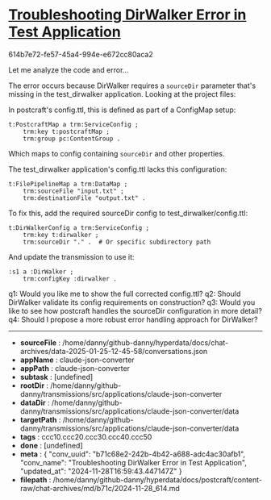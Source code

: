 # [Troubleshooting DirWalker Error in Test Application](https://claude.ai/chat/b71c68e2-242b-4b42-a688-adc4ac30afb1)

614b7e72-fe57-45a4-994e-e672cc80aca2

 Let me analyze the code and error...

The error occurs because DirWalker requires a `sourceDir` parameter that's missing in the test_dirwalker application. Looking at the project files:

In postcraft's config.ttl, this is defined as part of a ConfigMap setup:

```turtle
t:PostcraftMap a trm:ServiceConfig ;
    trm:key t:postcraftMap ;
    trm:group pc:ContentGroup .
```

Which maps to config containing `sourceDir` and other properties.

The test_dirwalker application's config.ttl lacks this configuration:

```turtle
t:FilePipelineMap a trm:DataMap ;
    trm:sourceFile "input.txt" ;
    trm:destinationFile "output.txt" .
```

To fix this, add the required sourceDir config to test_dirwalker/config.ttl:

```turtle
t:DirWalkerConfig a trm:ServiceConfig ;
    trm:key t:dirwalker ;
    trm:sourceDir "." .  # Or specific subdirectory path
```

And update the transmission to use it:

```turtle
:s1 a :DirWalker ;
    trm:configKey :dirwalker .
```

q1: Would you like me to show the full corrected config.ttl?
q2: Should DirWalker validate its config requirements on construction?
q3: Would you like to see how postcraft handles the sourceDir configuration in more detail?
q4: Should I propose a more robust error handling approach for DirWalker?

---

* **sourceFile** : /home/danny/github-danny/hyperdata/docs/chat-archives/data-2025-01-25-12-45-58/conversations.json
* **appName** : claude-json-converter
* **appPath** : claude-json-converter
* **subtask** : [undefined]
* **rootDir** : /home/danny/github-danny/transmissions/src/applications/claude-json-converter
* **dataDir** : /home/danny/github-danny/transmissions/src/applications/claude-json-converter/data
* **targetPath** : /home/danny/github-danny/transmissions/src/applications/claude-json-converter/data
* **tags** : ccc10.ccc20.ccc30.ccc40.ccc50
* **done** : [undefined]
* **meta** : {
  "conv_uuid": "b71c68e2-242b-4b42-a688-adc4ac30afb1",
  "conv_name": "Troubleshooting DirWalker Error in Test Application",
  "updated_at": "2024-11-28T16:59:43.447147Z"
}
* **filepath** : /home/danny/github-danny/hyperdata/docs/postcraft/content-raw/chat-archives/md/b71c/2024-11-28_614.md